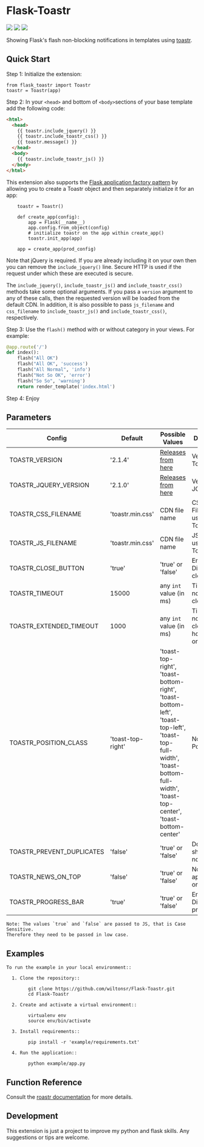 Flask-Toastr 
============

[![](https://img.shields.io/badge/python-3.4+-blue.svg)](https://www.python.org/download/releases/3.4.0/) [![](https://img.shields.io/badge/python-2.7+-blue.svg)](https://www.python.org/download/releases/2.7.2/) [![](https://img.shields.io/github/license/ResidentMario/missingno.svg)](https://github.com/wiltonsr/Flask-Toastr/blob/master/README.md)

Showing Flask's flash non-blocking notifications in templates using [toastr](https://github.com/CodeSeven/toastr).

Quick Start
-----------

Step 1: Initialize the extension:

    from flask_toastr import Toastr
    toastr = Toastr(app)

Step 2: In your `<head>` and bottom of `<body>`sections of your base template add the following code:

```html
<html>
  <head>
    {{ toastr.include_jquery() }}
    {{ toastr.include_toastr_css() }}
    {{ toastr.message() }}
  </head>
  <body>
    {{ toastr.include_toastr_js() }}
  </body>
</html>
```

This extension also supports the [Flask application factory pattern](http://flask.pocoo.org/docs/latest/patterns/appfactories/) by allowing you to create a Toastr object and then separately initialize it for an app:

        toastr = Toastr()

        def create_app(config):
            app = Flask(__name__)
            app.config.from_object(config)
            # initialize toastr on the app within create_app()
            toastr.init_app(app)

        app = create_app(prod_config)

Note that jQuery is required. If you are already including it on your own then you can remove the `include_jquery()` line. Secure HTTP is used if the request under which these are executed is secure.

The `include_jquery()`, `include_toastr_js()` and `include_toastr_css()` methods take some optional arguments. If you pass a `version` argument to any of these calls, then the requested version will be loaded from the default CDN. In addition, it is also possible to pass `js_filename` and `css_filename` to `include_toastr_js()` and `include_toastr_css()`, respectively.

Step 3: Use the `flash()` method with or without category in your views. For example:

```python
@app.route('/')
def index():
    flash("All OK")
    flash("All OK", 'success')
    flash("All Normal", 'info')
    flash("Not So OK", 'error')
    flash("So So", 'warning')
    return render_template('index.html')
```

Step 4: Enjoy

Parameters
--------

Config                    | Default           | Possible Values         | Description
------------------------- | ----------------- | ----------------------- | -------------
TOASTR_VERSION            | '2.1.4'           | [Releases from here](https://github.com/CodeSeven/toastr/releases) | Version of Toastr
TOASTR_JQUERY_VERSION     | '2.1.0'           | [Releases from here](https://github.com/jquery/jquery/releases) | Version of JQuery
TOASTR_CSS_FILENAME       | 'toastr.min.css'  | CDN file name           | CSS Filename used in CDN Toastr's link
TOASTR_JS_FILENAME        | 'toastr.min.css'  | CDN file name           | JS Filename used in CDN Toastr's link
TOASTR_CLOSE_BUTTON       | 'true'            | 'true' or 'false'       | Enable or Disable close button
TOASTR_TIMEOUT            | 15000             | any `int` value (in ms) | Time to notification close
TOASTR_EXTENDED_TIMEOUT   | 1000              | any `int` value (in ms) | Time to notification close after hover mouse or click
TOASTR_POSITION_CLASS     | 'toast-top-right' | 'toast-top-right', 'toast-bottom-right', 'toast-bottom-left', 'toast-top-left', 'toast-top-full-width', 'toast-bottom-full-width', 'toast-top-center', 'toast-bottom-center' | Notification Positon
TOASTR_PREVENT_DUPLICATES | 'false'           | 'true' or 'false'       | Doesn't show same notification
TOASTR_NEWS_ON_TOP        | 'false'           | 'true' or 'false'       | Notification's aparition order
TOASTR_PROGRESS_BAR       | 'true'            | 'true' or 'false'       | Enable or Disable progress bar

    Note: The values `true` and `false` are passed to JS, that is Case Sensitive.
    Therefore they need to be passed in low case.

Examples
--------

```
To run the example in your local environment::

  1. Clone the repository::

        git clone https://github.com/wiltonsr/Flask-Toastr.git
        cd Flask-Toastr

  2. Create and activate a virtual environment::

        virtualenv env
        source env/bin/activate

  3. Install requirements::

        pip install -r 'example/requirements.txt'

  4. Run the application::

        python example/app.py
```

Function Reference
------------------

Consult the [roastr documentation](https://github.com/CodeSeven/toastr#toastr) for more details.

Development
-----------

This extension is just a project to improve my python and flask skills. Any suggestions or tips are welcome.
